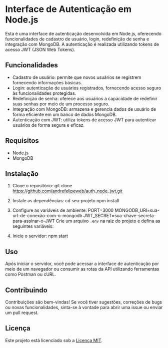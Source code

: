# Interface de Autenticação em Node.js

Esta é uma interface de autenticação desenvolvida em Node.js, oferecendo funcionalidades de cadastro de usuário, login, redefinição de senha e integração com MongoDB. A autenticação é realizada utilizando tokens de acesso JWT (JSON Web Tokens).

## Funcionalidades

- Cadastro de usuário: permite que novos usuários se registrem fornecendo informações básicas.
- Login: autenticação de usuários registrados, fornecendo acesso seguro às funcionalidades protegidas.
- Redefinição de senha: oferece aos usuários a capacidade de redefinir suas senhas por meio de um processo seguro.
- Integração com MongoDB: armazena e gerencia dados de usuário de forma eficiente em um banco de dados MongoDB.
- Autenticação com JWT: utiliza tokens de acesso JWT para autenticar usuários de forma segura e eficaz.

## Requisitos

- Node.js
- MongoDB

## Instalação

1. Clone o repositório:
git clone https://github.com/andrefelipeweb/auth_node_jwt.git

2. Instale as dependências:
cd seu-projeto
npm install

3. Configure as variáveis de ambiente:
PORT=3000
MONGODB_URI=sua-url-de-conexão-com-o-mongodb
JWT_SECRET=sua-chave-secreta-para-assinar-o-JWT
Crie um arquivo `.env` na raiz do projeto e defina as seguintes variáveis:

4. Inicie o servidor:
npm start


## Uso

Após iniciar o servidor, você pode acessar a interface de autenticação por meio de um navegador ou consumir as rotas da API utilizando ferramentas como Postman ou cURL.

## Contribuindo

Contribuições são bem-vindas! Se você tiver sugestões, correções de bugs ou novas funcionalidades, sinta-se à vontade para abrir uma issue ou enviar um pull request.

## Licença

Este projeto está licenciado sob a [Licença MIT](https://github.com/andrefelipeweb/auth_node_jwt/blob/main/LICENSE).

